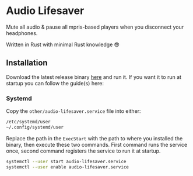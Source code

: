 # Audio Lifesaver
Mute all audio & pause all mpris-based players when you disconnect your headphones.

Written in Rust with minimal Rust knowledge 😎

## Installation
Download the latest release binary [here](https://github.com/itsmexxie/audio-lifesaver/releases/latest) and run it. If you want it to run at startup you can follow the guide(s) here:

### Systemd
Copy the `other/audio-lifesaver.service` file into either:

```bash
/etc/systemd/user
~/.config/systemd/user
```

Replace the path in the `ExecStart` with the path to where you installed the binary, then execute these two commands. First command runs the service once, second command registers the service to run it at startup.

```bash
systemctl --user start audio-lifesaver.service
systemctl --user enable audio-lifesaver.service
```
